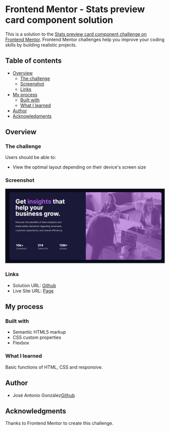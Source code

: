# Frontend Mentor - Stats preview card component solution

This is a solution to the [Stats preview card component challenge on Frontend Mentor](https://www.frontendmentor.io/challenges/stats-preview-card-component-8JqbgoU62). Frontend Mentor challenges help you improve your coding skills by building realistic projects. 

## Table of contents

- [Overview](#overview)
  - [The challenge](#the-challenge)
  - [Screenshot](#screenshot)
  - [Links](#links)
- [My process](#my-process)
  - [Built with](#built-with)
  - [What I learned](#what-i-learned)
- [Author](#author)
- [Acknowledgments](#acknowledgments)

## Overview

### The challenge

Users should be able to:

- View the optimal layout depending on their device's screen size

### Screenshot

![](./images/screenshot.jpg)

### Links

- Solution URL: [Github](https://github.com/JoseGonAbellan/stats-preview-card-component)
- Live Site URL: [Page](https://josegonabellan.github.io/stats-preview-card-component/)

## My process

### Built with

- Semantic HTML5 markup
- CSS custom properties
- Flexbox

### What I learned

Basic functions of HTML, CSS and responsive.

## Author

- José Antonio González[Github](https://github.com/JoseGonAbellan)

## Acknowledgments

Thanks to Frontend Mentor to create this challenge.
